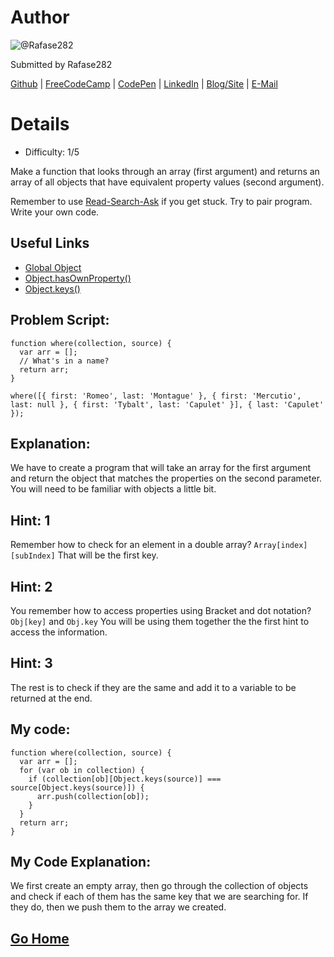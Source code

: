 # Author
![@Rafase282](https://avatars0.githubusercontent.com/Rafase282?&s=128)

Submitted by Rafase282

[Github](https://github.com/Rafase282) | [FreeCodeCamp](http://www.freecodecamp.com/rafase282) | [CodePen](http://codepen.io/Rafase282/) | [LinkedIn](https://www.linkedin.com/in/rafase282) | [Blog/Site](https://rafase282.wordpress.com/) | [E-Mail](mailto:rafase282@gmail.com)

# Details
- Difficulty: 1/5

Make a function that looks through an array (first argument) and returns an array of all objects that have equivalent property values (second argument).

Remember to use [ Read-Search-Ask](http://github.com/FreeCodeCamp/freecodecamp/wiki/How-to-get-help-when-you-get-stuck) if you get stuck. Try to pair program. Write your own code.

## Useful Links
- [Global Object](https://developer.mozilla.org/en-US/docs/Web/JavaScript/Reference/Global_Objects/Object)
- [Object.hasOwnProperty()](https://developer.mozilla.org/en-US/docs/Web/JavaScript/Reference/Global_Objects/Object/hasOwnProperty)
- [Object.keys()](https://developer.mozilla.org/en-US/docs/Web/JavaScript/Reference/Global_Objects/Object/keys)

## Problem Script:

```
function where(collection, source) {
  var arr = [];
  // What's in a name?
  return arr;
}

where([{ first: 'Romeo', last: 'Montague' }, { first: 'Mercutio', last: null }, { first: 'Tybalt', last: 'Capulet' }], { last: 'Capulet' });
```

## Explanation:
We have to create a program that will take an array for the first argument and return the object that matches the properties on the second parameter. You will need to be familiar with objects a little bit.

## Hint: 1
Remember how to check for an element in a double array? `Array[index][subIndex]` That will be the first key.

## Hint: 2
You remember how to access properties using Bracket and dot notation? `Obj[key]` and `Obj.key` You will be using them together the the first hint to access the information.

## Hint: 3
The rest is to check if they are the same and add it to a variable to be returned at the end.

## My code:

```
function where(collection, source) {
  var arr = [];
  for (var ob in collection) {
    if (collection[ob][Object.keys(source)] === source[Object.keys(source)]) {
      arr.push(collection[ob]);
    }
  }
  return arr;
}
```

## My Code Explanation:
We first create an empty array, then go through the collection of objects and check if each of them has the same key that we are searching for. If they do, then we push them to the array we created.

## [Go Home](https://github.com/Rafase282/My-FreeCodeCamp-Code/wiki)
